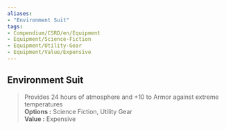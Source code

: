 ```yaml
---
aliases:
- "Environment Suit"
tags:
- Compendium/CSRD/en/Equipment
- Equipment/Science-Fiction
- Equipment/Utility-Gear
- Equipment/Value/Expensive
---
```


  
## Environment Suit  
  
>Provides 24 hours of atmosphere and +10 to Armor against extreme temperatures  
> **Options :** Science Fiction, Utility Gear  
> **Value :** Expensive